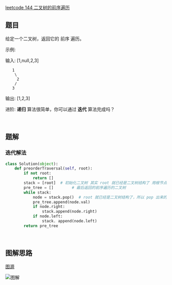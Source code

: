 [leetcode 144 二叉树的前序遍历](https://leetcode-cn.com/problems/binary-tree-preorder-traversal/)

## 题目
给定一个二叉树，返回它的 前序 遍历。

 示例:

输入: [1,null,2,3]  
```
   1
    \
     2
    /
   3 
```
输出: [1,2,3]

进阶: **递归** 算法很简单，你可以通过 **迭代** 算法完成吗？

<br>

## 题解
### 迭代解法
```py
class Solution(object):
    def preorderTraversal(self, root):
        if not root: 
            return []
        stack = [root]  # 初始化二叉树 其实 root 就已经是二叉树结构了 用根节点 root 代表一整棵树
        pre_tree = []        # 最后返回的前序遍历的二叉树
        while stack:
            node = stack.pop()  # root 就已经是二叉树结构了，所以 pop 出来的节点 node 有 val,left,right 属性
            pre_tree.append(node.val)    
            if node.right:
                stack.append(node.right)
            if node.left:
                stack. append(node.left)
        return pre_tree
```

<br>

## 图解思路

[图源](https://github.com/MisterBooo/LeetCodeAnimation)

![图解](https://mmbiz.qpic.cn/mmbiz_gif/D67peceibeISkdzNBxHibC0oGGj8fA2DKI0bch6vKXUMzKGVco4wF84sYHYeKFM9rUMCALgCxo0ZfVIxKZzFsXLQ/640?wx_fmt=gif&tp=webp&wxfrom=5&wx_lazy=1)
